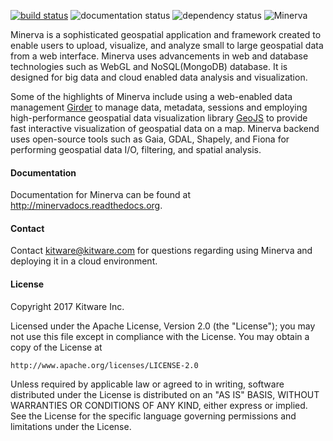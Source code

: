 [![build status](https://travis-ci.org/Kitware/minerva.png?branch=master)](https://travis-ci.org/Kitware/minerva)
![documentation status](http://readthedocs.org/projects/minervadocs/badge/?version=latest)
![dependency status](https://david-dm.org/kitware/minerva.svg)
![Minerva](http://kitware.github.io/minerva/media/minerva.png)

Minerva is a sophisticated geospatial application and framework created to enable users to upload, visualize, and analyze small to large geospatial data from a web interface. Minerva uses advancements in web and database technologies such as WebGL and  NoSQL(MongoDB) database. It is designed for big data and cloud enabled data analysis and visualization.

Some of the highlights of Minerva include using a web-enabled data management [Girder](http://www.github.com/Girder/girder) to manage data, metadata, sessions and employing high-performance geospatial data visualization library [GeoJS](http://www.github.com/OpenGeoscience/geojs)
to provide fast interactive visualization of geospatial data on a map. Minerva backend uses open-source tools such as Gaia, GDAL, Shapely, and Fiona for performing geospatial data I/O, filtering, and spatial analysis.

#### Documentation
Documentation for Minerva can be found at http://minervadocs.readthedocs.org.


#### Contact
Contact kitware@kitware.com for questions regarding using Minerva and deploying it in
a cloud environment.


#### License
Copyright 2017 Kitware Inc.

Licensed under the Apache License, Version 2.0 (the "License"); you may not use this file except in compliance with the License. You may obtain a copy of the License at

    http://www.apache.org/licenses/LICENSE-2.0

Unless required by applicable law or agreed to in writing, software distributed under the License is distributed on an "AS IS" BASIS, WITHOUT WARRANTIES OR CONDITIONS OF ANY KIND, either express or implied. See the License for the specific language governing permissions and limitations under the License.
